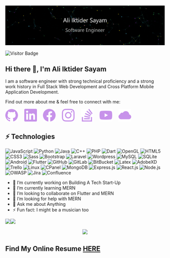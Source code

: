 <!---
![Header](assets/header/header.png)
--->

<p align="center">
  <img width="900px" src="assets/gifs/header.gif" />
</p>

![Visitor Badge](https://visitor-badge.laobi.icu/badge?page_id=sayam56)

## Hi there 👋, I'm Ali Iktider Sayam

I am a software engineer with strong technical proficiency and a strong work history in Full Stack Web Development and Cross Platform Mobile Application Development.

Find out more about me & feel free to connect with me:

[<img src='assets/icons/github.svg' alt='github' height='40'>](https://github.com/sayam56) &nbsp; &nbsp; [<img src='assets/icons/linkedin.svg' alt='linkedin' height='40'>](https://www.linkedin.com/in/ali-iktider-sayam/) &nbsp; &nbsp; [<img src='assets/icons/facebook.svg' alt='facebook' height='40'>](https://www.facebook.com/aisayam/) &nbsp; &nbsp; [<img src='assets/icons/instagram.svg' alt='instagram' height='40'>](https://www.instagram.com/sayam56/) &nbsp; &nbsp; [<img src='assets/icons/stackoverflow.svg' alt='stackoverflow' height='40'>](https://stackoverflow.com/users/14703616/ali-iktider-sayam) &nbsp; &nbsp; [<img src='assets/icons/youtube.svg' alt='YouTube' height='40'>](https://www.youtube.com/channel/UClxr3PyRixkohkelry7yvDQ) &nbsp; &nbsp; [<img src='assets/icons/icloud.svg' alt='website' height='40'>](https://aisayam.com/)  


## ⚡ Technologies

![JavaScript](https://img.shields.io/badge/-JavaScript-black?style=plastic&logo=javascript)
![Python](https://img.shields.io/badge/-Python-black?style=plastic&logo=Python)
![Java](https://img.shields.io/badge/-Java-ff69b4?style=plastic&logo=java)
![C++](https://img.shields.io/badge/-C%2FC%2B%2B-blue?style=plastic&logo=c)
![PHP](https://img.shields.io/badge/-PHP-blueviolet?style=plastic&logo=PHP)
![Dart](https://img.shields.io/badge/-Dart-blue?style=plastic&logo=Dart)
![OpenGL](https://img.shields.io/badge/-OpenGL-9cf?style=plastic&logo=OpenGL)
![HTML5](https://img.shields.io/badge/-HTML5-E34F26?style=plastic&logo=html5&logoColor=white)
![CSS3](https://img.shields.io/badge/-CSS3-1572B6?style=plastic&logo=css3)
![Sass](https://img.shields.io/badge/-Sass%2FScss-black?style=plastic&logo=Sass)
![Bootstrap](https://img.shields.io/badge/-Bootstrap-563D7C?style=plastic&logo=bootstrap)
![Laravel](https://img.shields.io/badge/-Laravel-black?style=plastic&logo=Laravel)
![Wordpress](https://img.shields.io/badge/-Wordpress-informational?style=plastic&logo=Wordpress)
![MySQL](https://img.shields.io/badge/-MySQL-black?style=plastic&logo=mysql)
![SQLite](https://img.shields.io/badge/-SQLite-9cf?style=plastic&logo=SQLite)
![Android](https://img.shields.io/badge/-Android-lightgrey?style=plastic&logo=Android-Studio)
![Flutter](https://img.shields.io/badge/-Flutter-blue?style=plastic&logo=Flutter)
![GitHub](https://img.shields.io/badge/-GitHub-181717?style=plastic&logo=github)
![GitLab](https://img.shields.io/badge/-GitLab-FCA121?style=plastic&logo=gitlab)
![BitBucket](https://img.shields.io/badge/-BitBucket-darkblue?style=plastic&logo=bitbucket)
![Latex](https://img.shields.io/badge/-LaTeX-%23008080?style=plastic&logo=LaTeX)
![AdobeXD](https://img.shields.io/badge/-AdobeXD-black?style=plastic&logo=Adobe-XD)
![Trello](https://img.shields.io/badge/-Trello-%230079BF?style=plastic&logo=Trello)
![Linux](https://img.shields.io/badge/-Linux-black?style=plastic&logo=Linux)
![CPanel](https://img.shields.io/badge/-cPanel-white?style=plastic&logo=cPanel)
![MongoDB](https://img.shields.io/badge/-MongoDB-red?style=plastic&logo=MongoDB)
![Express.js](https://img.shields.io/badge/-Express.js-blue?style=plastic&logo=Express)
![React.js](https://img.shields.io/badge/-React-black?style=plastic&logo=React)
![Node.js](https://img.shields.io/badge/-Node.js-black?style=plastic&logo=Node.js)
![OWASP](https://img.shields.io/badge/-OWASP-black?style=plastic&logo=OWASP)
![Jira](https://img.shields.io/badge/-Jira-blue?style=plastic&logo=Jira%20Software)
![Confluence](https://img.shields.io/badge/-Confluence-red?style=plastic&logo=Confluence)





- 🔭 I’m currently working on Building A Tech Start-Up
- 🌱 I’m currently learning MERN
- 👯 I’m looking to collaborate on Flutter and MERN 
- 🤔 I’m looking for help with MERN
- 💬 Ask me about Anything 
- ⚡ Fun fact: I might be a musician too 

<a href="https://www.aisayam.com/"><img height="170px" src="https://github-readme-stats.vercel.app/api?username=sayam56&hide_title=false&hide_border=true&show_icons=true&line_height=21&theme=material-palenight" /><!-- wi*quL3fcV --><img height="170px" src="https://github-readme-stats.vercel.app/api/top-langs/?username=sayam56&hide=html&hide_title=false&hide_border=true&layout=compact&theme=material-palenight" /></a>


<p align="center">
  <img height="200px" src="https://github-readme-streak-stats.herokuapp.com/?user=sayam56&hide_border=true&layout=compact&theme=material-palenight" />
</p>

## Find My Online Resume <a href="https://aisayam.com/">HERE</a>
